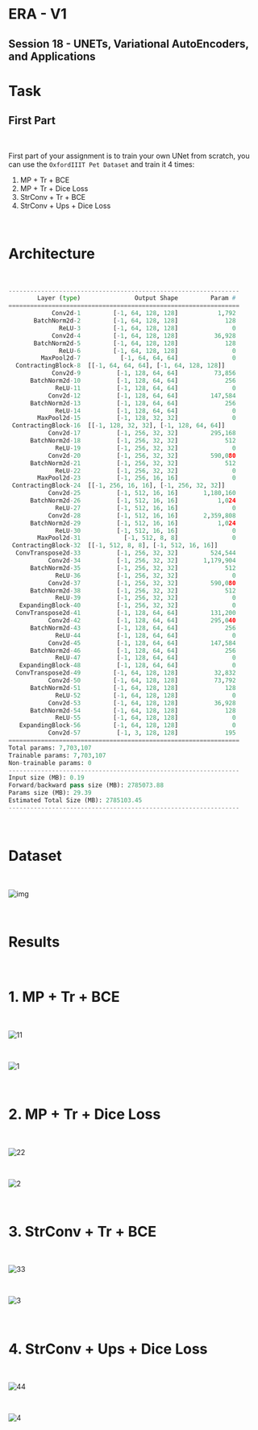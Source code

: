 # ERA - V1

## Session 18 - UNETs, Variational AutoEncoders, and Applications

# Task

## First Part

<br>

First part of your assignment is to train your own UNet from scratch, you can use the `OxfordIIIT Pet Dataset` and train it 4 times:

1. MP + Tr + BCE
2. MP + Tr + Dice Loss
3. StrConv + Tr + BCE
4. StrConv + Ups + Dice Loss

<br>

# Architecture

<br>

```python
----------------------------------------------------------------
        Layer (type)               Output Shape         Param #
================================================================
            Conv2d-1         [-1, 64, 128, 128]           1,792
       BatchNorm2d-2         [-1, 64, 128, 128]             128
              ReLU-3         [-1, 64, 128, 128]               0
            Conv2d-4         [-1, 64, 128, 128]          36,928
       BatchNorm2d-5         [-1, 64, 128, 128]             128
              ReLU-6         [-1, 64, 128, 128]               0
         MaxPool2d-7           [-1, 64, 64, 64]               0
  ContractingBlock-8  [[-1, 64, 64, 64], [-1, 64, 128, 128]]               0
            Conv2d-9          [-1, 128, 64, 64]          73,856
      BatchNorm2d-10          [-1, 128, 64, 64]             256
             ReLU-11          [-1, 128, 64, 64]               0
           Conv2d-12          [-1, 128, 64, 64]         147,584
      BatchNorm2d-13          [-1, 128, 64, 64]             256
             ReLU-14          [-1, 128, 64, 64]               0
        MaxPool2d-15          [-1, 128, 32, 32]               0
 ContractingBlock-16  [[-1, 128, 32, 32], [-1, 128, 64, 64]]               0
           Conv2d-17          [-1, 256, 32, 32]         295,168
      BatchNorm2d-18          [-1, 256, 32, 32]             512
             ReLU-19          [-1, 256, 32, 32]               0
           Conv2d-20          [-1, 256, 32, 32]         590,080
      BatchNorm2d-21          [-1, 256, 32, 32]             512
             ReLU-22          [-1, 256, 32, 32]               0
        MaxPool2d-23          [-1, 256, 16, 16]               0
 ContractingBlock-24  [[-1, 256, 16, 16], [-1, 256, 32, 32]]               0
           Conv2d-25          [-1, 512, 16, 16]       1,180,160
      BatchNorm2d-26          [-1, 512, 16, 16]           1,024
             ReLU-27          [-1, 512, 16, 16]               0
           Conv2d-28          [-1, 512, 16, 16]       2,359,808
      BatchNorm2d-29          [-1, 512, 16, 16]           1,024
             ReLU-30          [-1, 512, 16, 16]               0
        MaxPool2d-31            [-1, 512, 8, 8]               0
 ContractingBlock-32  [[-1, 512, 8, 8], [-1, 512, 16, 16]]               0
  ConvTranspose2d-33          [-1, 256, 32, 32]         524,544
           Conv2d-34          [-1, 256, 32, 32]       1,179,904
      BatchNorm2d-35          [-1, 256, 32, 32]             512
             ReLU-36          [-1, 256, 32, 32]               0
           Conv2d-37          [-1, 256, 32, 32]         590,080
      BatchNorm2d-38          [-1, 256, 32, 32]             512
             ReLU-39          [-1, 256, 32, 32]               0
   ExpandingBlock-40          [-1, 256, 32, 32]               0
  ConvTranspose2d-41          [-1, 128, 64, 64]         131,200
           Conv2d-42          [-1, 128, 64, 64]         295,040
      BatchNorm2d-43          [-1, 128, 64, 64]             256
             ReLU-44          [-1, 128, 64, 64]               0
           Conv2d-45          [-1, 128, 64, 64]         147,584
      BatchNorm2d-46          [-1, 128, 64, 64]             256
             ReLU-47          [-1, 128, 64, 64]               0
   ExpandingBlock-48          [-1, 128, 64, 64]               0
  ConvTranspose2d-49         [-1, 64, 128, 128]          32,832
           Conv2d-50         [-1, 64, 128, 128]          73,792
      BatchNorm2d-51         [-1, 64, 128, 128]             128
             ReLU-52         [-1, 64, 128, 128]               0
           Conv2d-53         [-1, 64, 128, 128]          36,928
      BatchNorm2d-54         [-1, 64, 128, 128]             128
             ReLU-55         [-1, 64, 128, 128]               0
   ExpandingBlock-56         [-1, 64, 128, 128]               0
           Conv2d-57          [-1, 3, 128, 128]             195
================================================================
Total params: 7,703,107
Trainable params: 7,703,107
Non-trainable params: 0
----------------------------------------------------------------
Input size (MB): 0.19
Forward/backward pass size (MB): 2785073.88
Params size (MB): 29.39
Estimated Total Size (MB): 2785103.45
----------------------------------------------------------------
```

<br>

# Dataset

<br>

![img](../../Results/Session%2018/oxfordOrg.png)

<br>

# Results

<br>

# 1. MP + Tr + BCE

<br>

![11](../../Results/Session%2018/11.png)

<br>

![1](../../Results/Session%2018/1.png)

<br>

# 2. MP + Tr + Dice Loss

<br>

![22](../../Results/Session%2018/22.png)

<br>

![2](../../Results/Session%2018/2.png)

<br>

# 3. StrConv + Tr + BCE

<br>

![33](../../Results/Session%2018/33.png)

<br>

![3](../../Results/Session%2018/3.png)

<br>

# 4. StrConv + Ups + Dice Loss

<br>

![44](../../Results/Session%2018/44.png)

<br>

![4](../../Results/Session%2018/4.png)

<br>